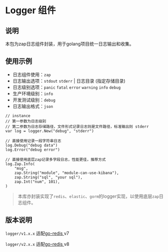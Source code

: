 # Logger 组件

## 说明

本包为zap日志组件封装，用于golang项目统一日志输出和收集。

## 使用示例

* 日志组件使用：`zap`
* 日志输出选项：`stdout` `stderr` | 日志目录 (指定存储目录)
* 日志级别选项：`panic` `fatal` `error` `warning` `info` `debug`
* 生产环境级别：`info`
* 开发测试级别：`debug`
* 日志输出格式：`json`

````
// instance
// 第一参数为日志级别
// 第二参数为日志存储路径，文件形式记录日志则是文件路径，标准输出则 stderr
var log = logger.New("debug", "stderr")

// 直接使用记录一段字符串日志
log.Debug("debug data")
log.Error("debug error")

// 直接使用底层zap记录多字段日志，性能更佳，推荐方式
log.Zap.Info(
    "msg",
    zap.String("module", "module-can-use-kibana"),
    zap.String("sql", "your sql"),
    zap.Int("num", 101),
)
````

> 本库亦封装实现了`redis`、`elastic`、`gorm`的logger实现，以使用底层`zap`日志组件。

## 版本说明

`logger/v1.x.x` 适配[go-redis ](https://github.com/go-redis/redis) v7

`logger/v2.x.x` 适配[go-redis ](https://github.com/go-redis/redis) v8
